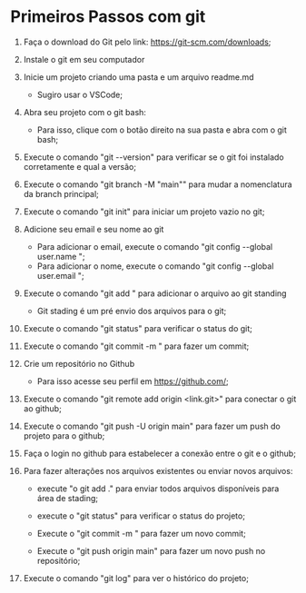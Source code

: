 # Primeiros Passos com git 

1. Faça o download do Git pelo link:
https://git-scm.com/downloads;

2. Instale o git em seu computador

3. Inicie um projeto criando uma pasta e um arquivo readme.md
    - Sugiro usar o VSCode;

4. Abra seu projeto com o git bash:
    - Para isso, clique com o botão direito na sua pasta e abra com o git bash;

5. Execute o comando "git --version" para verificar se o git foi instalado corretamente e qual a versão;

6. Execute o comando "git branch -M "main"" para mudar a nomenclatura da branch principal;

7. Execute o comando "git init" para iniciar um projeto vazio no git;

8. Adicione seu email e seu nome ao git
    - Para adicionar o email, execute o comando "git config --global user.name <Seu Nome>";
    - Para adicionar o nome, execute o comando "git config --global user.email <Seu Email>";

9. Execute o comando "git add <nome do arquivo>" para adicionar o arquivo ao git standing 
    - Git stading é um pré envio dos arquivos para o git;

10. Execute o comando "git status" para verificar o status do git;

11. Execute o comando "git commit -m <titulo do commit>" para fazer um commit;

12. Crie um repositório no Github
    - Para isso acesse seu perfil em https://github.com/;

13. Execute o comando "git remote add origin <link.git>" para conectar o git ao github;

14. Execute o comando "git push -U origin main" para fazer um push do projeto para o github;

15. Faça o login no github para estabelecer a conexão entre o git e o github;

16. Para fazer alterações nos arquivos existentes ou enviar novos arquivos:
    - execute "o git add ." para enviar todos arquivos disponíveis para área de stading;

    - execute o "git status" para verificar o status do projeto;

    - Execute o "git commit -m <nome do commit>" para fazer um novo commit;

    - Execute o "git push origin main" para fazer um novo push no repositório;

17. Execute o comando "git log" para ver o histórico do projeto;